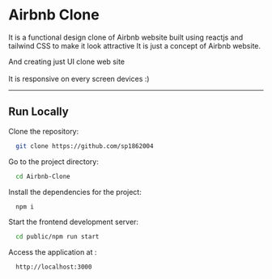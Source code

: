 # Airbnb Clone
It is a functional design clone of Airbnb website built using reactjs and tailwind CSS to make it look attractive It is just a concept of Airbnb website.

And creating just UI clone web site
<br><br>
It is responsive on every screen devices :)
<hr>



## Run Locally
Clone the repository:

```bash
  git clone https://github.com/sp1862004
```
Go to the project directory:

```bash
  cd Airbnb-Clone
```
Install the dependencies for the project:


```bash
  npm i
```
Start the frontend development server:

```bash
  cd public/npm run start
```
Access the application at :

```bash
  http://localhost:3000
```
